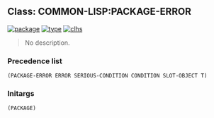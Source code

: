 ## Class: COMMON-LISP:PACKAGE-ERROR
[![package](https://img.shields.io/badge/Package-COMMON--LISP-5f9ea0.svg?style=social&colorA=999999)](../) [![type](https://img.shields.io/badge/Type-Class-5f9ea0.svg?style=social&colorA=999999)](../#class) [![clhs](https://img.shields.io/badge/CLHS-PACKAGE--ERROR-5f9ea0.svg?style=social&colorA=999999)](http://www.lispworks.com/documentation/HyperSpec/Body/e_pkg_er.htm) 

> No description.

### Precedence list
```
(PACKAGE-ERROR ERROR SERIOUS-CONDITION CONDITION SLOT-OBJECT T)
```
### Initargs
```
(PACKAGE)
```
